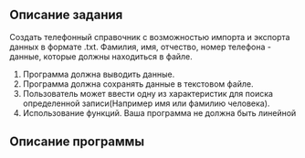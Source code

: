 ## Описание задания

Создать телефонный справочник с возможностью импорта и экспорта данных в формате .txt.
Фамилия, имя, отчество, номер телефона - данные, которые должны находиться в файле.
1. Программа должна выводить данные.
2. Программа должна сохранять данные в текстовом файле.
3. Пользователь может ввести одну из характеристик для поиска определенной записи(Например имя или фамилию человека).
4. Использование функций. Ваша программа не должна быть линейной

## Описание программы
